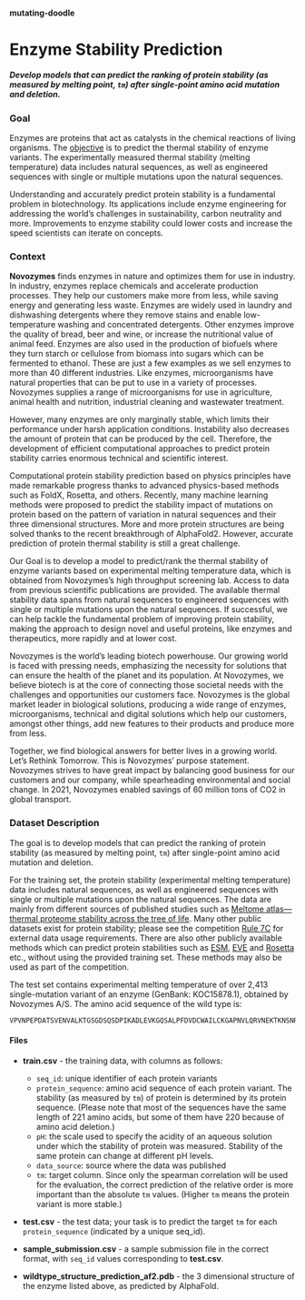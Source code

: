#### mutating-doodle

# **Enzyme Stability Prediction**

##### Develop models that can predict the ranking of protein stability (as measured by melting point, ```tm```) after single-point amino acid mutation and deletion. 

### **Goal**

Enzymes are proteins that act as catalysts in the chemical reactions of living organisms. The [objective](https://www.kaggle.com/competitions/novozymes-enzyme-stability-prediction/) is to predict the thermal stability of enzyme variants. The experimentally measured thermal stability (melting temperature) data includes natural sequences, as well as engineered sequences with single or multiple mutations upon the natural sequences.

Understanding and accurately predict protein stability is a fundamental problem in biotechnology. Its applications include enzyme engineering for addressing the world’s challenges in sustainability, carbon neutrality and more. Improvements to enzyme stability could lower costs and increase the speed scientists can iterate on concepts.

### **Context**

**Novozymes** finds enzymes in nature and optimizes them for use in industry. In industry, enzymes replace chemicals and accelerate production processes. They help our customers make more from less, while saving energy and generating less waste. Enzymes are widely used in laundry and dishwashing detergents where they remove stains and enable low-temperature washing and concentrated detergents. Other enzymes improve the quality of bread, beer and wine, or increase the nutritional value of animal feed. Enzymes are also used in the production of biofuels where they turn starch or cellulose from biomass into sugars which can be fermented to ethanol. These are just a few examples as we sell enzymes to more than 40 different industries. Like enzymes, microorganisms have natural properties that can be put to use in a variety of processes. Novozymes supplies a range of microorganisms for use in agriculture, animal health and nutrition, industrial cleaning and wastewater treatment.

However, many enzymes are only marginally stable, which limits their performance under harsh application conditions. Instability also decreases the amount of protein that can be produced by the cell. Therefore, the development of efficient computational approaches to predict protein stability carries enormous technical and scientific interest. 

Computational protein stability prediction based on physics principles have made remarkable progress thanks to advanced physics-based methods such as FoldX, Rosetta, and others. Recently, many machine learning methods were proposed to predict the stability impact of mutations on protein based on the pattern of variation in natural sequences and their three dimensional structures. More and more protein structures are being solved thanks to the recent breakthrough of AlphaFold2. However, accurate prediction of protein thermal stability is still a great challenge.

Our Goal is to develop a model to predict/rank the thermal stability of enzyme variants based on experimental melting temperature data, which is obtained from Novozymes’s high throughput screening lab. Access to data from previous scientific publications are provided. The available thermal stability data spans from natural sequences to engineered sequences with single or multiple mutations upon the natural sequences. If successful, we can help tackle the fundamental problem of improving protein stability, making the approach to design novel and useful proteins, like enzymes and therapeutics, more rapidly and at lower cost.

Novozymes is the world’s leading biotech powerhouse. Our growing world is faced with pressing needs, emphasizing the necessity for solutions that can ensure the health of the planet and its population. At Novozymes, we believe biotech is at the core of connecting those societal needs with the challenges and opportunities our customers face. Novozymes is the global market leader in biological solutions, producing a wide range of enzymes, microorganisms, technical and digital solutions which help our customers, amongst other things, add new features to their products and produce more from less.

Together, we find biological answers for better lives in a growing world. Let’s Rethink Tomorrow. This is Novozymes’ purpose statement. Novozymes strives to have great impact by balancing good business for our customers and our company, while spearheading environmental and social change. In 2021, Novozymes enabled savings of 60 million tons of CO2 in global transport. 

### **Dataset Description**

The goal is to develop models that can predict the ranking of protein stability (as measured by melting point, ```tm```) after single-point amino acid mutation and deletion.

For the training set, the protein stability (experimental melting temperature) data includes natural sequences, as well as engineered sequences with single or multiple mutations upon the natural sequences. The data are mainly from different sources of published studies such as [Meltome atlas—thermal proteome stability across the tree of life](https://doi.org/10.1038/s41592-020-0801-4). Many other public datasets exist for protein stability; please see the competition [Rule 7C](https://www.kaggle.com/competitions/novozymes-enzyme-stability-prediction/rules) for external data usage requirements. There are also other publicly available methods which can predict protein stabilities such as [ESM](https://doi.org/10.1073/pnas.2016239118), [EVE](https://doi.org/10.1038/s41586-021-04043-8) and [Rosetta](https://doi.org/10.1016/B978-0-12-381270-4.00019-6) etc., without using the provided training set. These methods may also be used as part of the competition.

The test set contains experimental melting temperature of over 2,413 single-mutation variant of an enzyme (GenBank: KOC15878.1), obtained by Novozymes A/S. The amino acid sequence of the wild type is:

```
VPVNPEPDATSVENVALKTGSGDSQSDPIKADLEVKGQSALPFDVDCWAILCKGAPNVLQRVNEKTKNSNRDRSGANKGPFKDPQKWGIKALPPKNPSWSAQDFKSPEEYAFASSLQGGTNAILAPVNLASQNSQGGVLNGFYSANKVAQFDPSKPQQTKGTWFQITKFTGAAGPYCKALGSNDKSVCDKNKNIAGDWGFDPAKWAYQYDEKNNKFNYVGK
```

#### **Files**

- **train.csv** - the training data, with columns as follows:
    - ```seq_id```: unique identifier of each protein variants
    - ```protein_sequence```: amino acid sequence of each protein variant. The stability (as measured by ```tm```) of protein is determined by its protein sequence. (Please note that most of the sequences have the same length of 221 amino acids, but some of them have 220 because of amino acid deletion.)
    - ```pH```: the scale used to specify the acidity of an aqueous solution under which the stability of protein was measured. Stability of the same protein can change at different pH levels.
    - ```data_source```: source where the data was published
    - ```tm```: target column. Since only the spearman correlation will be used for the evaluation, the correct prediction of the relative order is more important than the absolute ```tm``` values. (Higher ```tm``` means the protein variant is more stable.)

- **test.csv** - the test data; your task is to predict the target ```tm``` for each ```protein_sequence``` (indicated by a unique seq_id).

- **sample_submission.csv** - a sample submission file in the correct format, with ```seq_id``` values corresponding to **test.csv**.

- **wildtype_structure_prediction_af2.pdb** - the 3 dimensional structure of the enzyme listed above, as predicted by AlphaFold.
